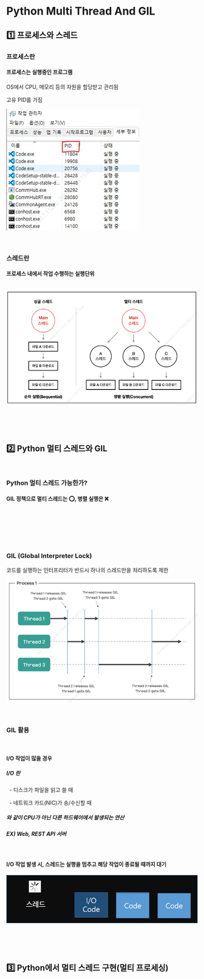 <h1>Python Multi Thread And GIL</h1>
<h2>1️⃣ 프로세스와 스레드</h2>
<h3>프로세스란</h3>
<h4>프로세스는 실행중인 프로그램</h4>
<p>OS에서 CPU, 메모리 등의 자원을 할당받고 관리됨</p>
<p>고유 PID를 가짐</p>
<img src="./Process.JPG">
<br><br><br>
<h3>스레드란</h3>
<h4>프로세스 내에서 작업 수행하는 실행단위</h4>
<br>
<img src="./Thread.JPG">
<br><br><br><br><br>
<h2>2️⃣ Python 멀티 스레드와 GIL</h2>
<br>
<h3>Python 멀티 스레드 가능한가?</h3>
<h4>GIL 정책으로 멀티 스레드는 ⭕, 병렬 실행은 ❌</h4>

<br><br><br><br><br>
<h3>GIL (Global Interpreter Lock)</h3>
<p>코드를 실행하는 인터프리터가 반드시 하나의 스레드만을 처리하도록 제한</p>
<img src="./PythonGIL.JPG">
<br><br><br>
<h3>GIL 활용</h3>
<br>
<h4>I/O 작업이 많을 경우</h4>
<h5>I/O 란</h5>
<p>&nbsp; - 디스크가 파일을 읽고 쓸 때</p>
<p>&nbsp; - 네트워크 카드(NIC)가 송/수신할 때</p>
<h5>와 같이 CPU가 아닌 다른 하드웨어에서 발생되는 연산</h5>
<h5>EX) Web, REST API 서버 </h5>
<br>
<h4>I/O 작업 발생 시, 스레드는 실행을 멈추고 해당 작업이 종료될 때까지 대기</h4>
<img src="./IOThread.jpg">
<br><br><br><br><br>

<h2>3️⃣ Python에서 멀티 스레드 구현(멀티 프로세싱)</h2>
